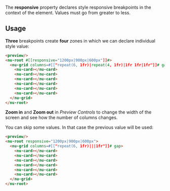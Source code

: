 The **responsive** property declares style responsive breakpoints in the context of the element. Values must go from greater to less.

## Usage

**Three** breakpoints create **four** zones in which we can declare individual style value:

```html
<preview/>
<nu-root #[[responsive="1200px|900px|600px"]]#>
  <nu-grid columns=#[["repeat(6, 1fr)|repeat(4, 1fr)|1fr 1fr|1fr"]]# gap>
    <nu-card></nu-card>
    <nu-card></nu-card>
    <nu-card></nu-card>
    <nu-card></nu-card>
    <nu-card></nu-card>
    <nu-card></nu-card>
  </nu-grid>
</nu-root>
```

**Zoom in** and **Zoom out** in *Preview Controls* to change the width of the screen and see how the number of columns changes.

You can skip some values. In that case the previous value will be used:
```html
<preview/>
<nu-root responsive="1200px|900px|600px">
  <nu-grid columns=#[["repeat(6, 1fr)|||1fr"]]# gap>
    <nu-card></nu-card>
    <nu-card></nu-card>
    <nu-card></nu-card>
    <nu-card></nu-card>
    <nu-card></nu-card>
    <nu-card></nu-card>
  </nu-grid>
</nu-root>
```
